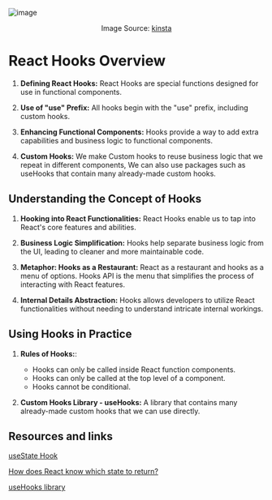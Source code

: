 ![image](https://github.com/Ahmed-Abou-Emran/React-Mastery/assets/64327685/e11b8f37-0f91-47b3-9b69-465b618c0ef2)

<div align="center">
  <span >
    Image Source: <a href="https://kinsta.com/wp-content/uploads/2023/04/react-hooks-must-be-called-in-a-react-function-component-or-a-custom-react-hook-function.jpg">kinsta</a>
  </span>
</div>




# React Hooks Overview

1. **Defining React Hooks:** React Hooks are special functions designed for use in functional components.

2. **Use of "use" Prefix:** All hooks begin with the "use" prefix, including custom hooks.

3. **Enhancing Functional Components:** Hooks provide a way to add extra capabilities and business logic to functional components.

4. **Custom Hooks:** We make Custom hooks to reuse business logic that we repeat in different components, We can also use packages such as useHooks that contain many already-made custom hooks.

## Understanding the Concept of Hooks

1. **Hooking into React Functionalities:** React Hooks enable us to tap into React's core features and abilities.

2. **Business Logic Simplification:** Hooks help separate business logic from the UI, leading to cleaner and more maintainable code.

3. **Metaphor: Hooks as a Restaurant:**  React as a restaurant and hooks as a menu of options. Hooks API is the menu that simplifies the process of interacting with React features.

4. **Internal Details Abstraction:** Hooks allows developers to utilize React functionalities without needing to understand intricate internal workings.

## Using Hooks in Practice

1. **Rules of Hooks:**:
   - Hooks can only be called inside React function components.
   - Hooks can only be called at the top level of a component.
   - Hooks cannot be conditional.

2. **Custom Hooks Library - useHooks:** A library that contains many already-made custom hooks that we can use directly.

## Resources and links
<a href="https://react.dev/reference/react/useState#caveats"> useState Hook </a>

<a href="https://react.dev/learn/state-a-components-memory#giving-a-component-multiple-state-variables"> How does React know which state to return? </a>

<a href="https://usehooks.com/"> useHooks library </a>

